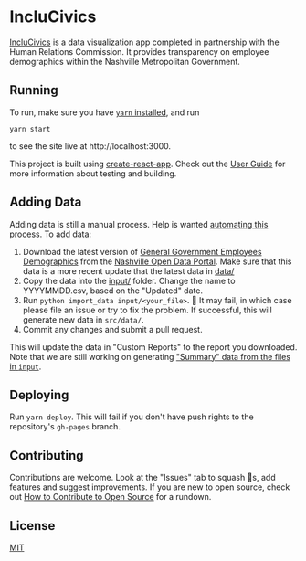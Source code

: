 # IncluCivics

[IncluCivics](https://code-for-nashville.github.io/inclucivics) is a data visualization app completed in partnership with the Human Relations Commission.  It provides transparency on employee demographics within the Nashville Metropolitan Government.

## Running
To run, make sure you have [`yarn` installed](https://yarnpkg.com/en/docs/install), and run

`yarn start`

to see the site live at http://localhost:3000.

This project is built using [create-react-app](https://github.com/facebookincubator/create-react-app). Check out the [User Guide](https://github.com/facebookincubator/create-react-app/blob/master/packages/react-scripts/template/README.md) for more information about testing and building.

## Adding Data
Adding data is still a manual process. Help is wanted [automating this process](https://github.com/code-for-nashville/inclucivics/issues/110). To add data:

1. Download the latest version of [General Government Employees Demographics](https://data.nashville.gov/General-Government/General-Government-Employees-Demographics/4ibi-mxs4) from the [Nashville Open Data Portal](data.nashville.gov). Make sure that this data is a more recent update that the latest data in [data/](data)
2. Copy the data into the [input/](data) folder. Change the name to YYYYMMDD.csv, based on the "Updated" date.
3. Run `python import_data input/<your_file>`. 🤞 It may fail, in which case please file an issue or try to fix the problem. If successful, this will generate new data in `src/data/`.
4. Commit any changes and submit a pull request.

This will update the data in "Custom Reports" to the report you downloaded.  Note that we are still working on generating ["Summary" data from the files in `input`](https://github.com/code-for-nashville/inclucivics/issues/108).

## Deploying
Run `yarn deploy`. This will fail if you don't have push rights to the repository's `gh-pages` branch.

## Contributing
Contributions are welcome. Look at the "Issues" tab to squash :bug:s, add features and suggest improvements. If you are new to open source, check out [How to Contribute to Open Source](https://opensource.guide/how-to-contribute/) for a rundown.

## License
[MIT](LICENSE.md)
